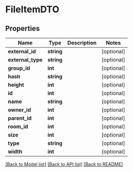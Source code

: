 # FileItemDTO

## Properties
Name | Type | Description | Notes
------------ | ------------- | ------------- | -------------
**external_id** | **string** |  | [optional] 
**external_type** | **string** |  | [optional] 
**group_id** | **int** |  | [optional] 
**hash** | **string** |  | [optional] 
**height** | **int** |  | [optional] 
**id** | **int** |  | [optional] 
**name** | **string** |  | [optional] 
**owner_id** | **int** |  | [optional] 
**parent_id** | **int** |  | [optional] 
**room_id** | **int** |  | [optional] 
**size** | **int** |  | [optional] 
**type** | **string** |  | [optional] 
**width** | **int** |  | [optional] 

[[Back to Model list]](../../README.md#documentation-for-models) [[Back to API list]](../../README.md#documentation-for-api-endpoints) [[Back to README]](../../README.md)


